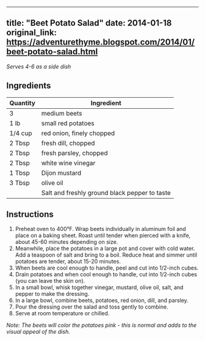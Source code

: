 <!-- filepath: /home/zacox/code/blogspot/adventurethyme/posts/2014-01-18-beet-potato-salad-formatted.md -->
---
title: "Beet Potato Salad"
date: 2014-01-18
original_link: https://adventurethyme.blogspot.com/2014/01/beet-potato-salad.html
---

_Serves 4-6 as a side dish_

## Ingredients

| Quantity | Ingredient |
| -------- | ---------- |
| 3 | medium beets |
| 1 lb | small red potatoes |
| 1/4 cup | red onion, finely chopped |
| 2 Tbsp | fresh dill, chopped |
| 2 Tbsp | fresh parsley, chopped |
| 2 Tbsp | white wine vinegar |
| 1 Tbsp | Dijon mustard |
| 3 Tbsp | olive oil |
| | Salt and freshly ground black pepper to taste |

## Instructions

1. Preheat oven to 400°F. Wrap beets individually in aluminum foil and place on a baking sheet. Roast until tender when pierced with a knife, about 45-60 minutes depending on size.
2. Meanwhile, place the potatoes in a large pot and cover with cold water. Add a teaspoon of salt and bring to a boil. Reduce heat and simmer until potatoes are tender, about 15-20 minutes.
3. When beets are cool enough to handle, peel and cut into 1/2-inch cubes. 
4. Drain potatoes and when cool enough to handle, cut into 1/2-inch cubes (you can leave the skin on).
5. In a small bowl, whisk together vinegar, mustard, olive oil, salt, and pepper to make the dressing.
6. In a large bowl, combine beets, potatoes, red onion, dill, and parsley.
7. Pour the dressing over the salad and toss gently to combine.
8. Serve at room temperature or chilled.

_Note: The beets will color the potatoes pink - this is normal and adds to the visual appeal of the dish._
